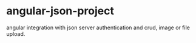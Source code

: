 # angular-json-project
angular integration with json server authentication and crud, image or file upload.
